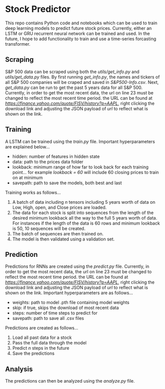 # Stock Predictor

This repo contains Python code and notebooks which can be used to train deep learning models to predict future stock prices. Currently, either an LSTM or GRU recurrent neural network can be trained and used. In the future, I hope to add functionality to train and use a time-series forcasting transformer.

## Scraping

S&P 500 data can be scraped using both the *utils/get_info.py* and *utils/get_data.py* files. By first running *get_info.py*, the names and tickers of all S&P 500 companies will be craped and saved in *S&P500-Info.csv*. Next, *get_data.py* can be run to get the past 5 years data for all S&P 500. Currently, in order to get the most recent data, the url on line 23 must be changed to reflect the most recent time period. the URL can be found at *https://finance.yahoo.com/quote/FISV/history?p=AAPL*, right clicking the download link and adjusting the JSON payload of *url* to reflect what is shown on the link.

## Training

A LSTM can be trained using the *train.py* file. Important hyperparameters are explained below...

- hidden: number of features in hidden state
- data: path to the prices data folder
- lookback: minimum range of how far to look back for each training point... for example *lookback = 60* will include 60 closing prices to train on at minimum
- savepath: path to save the models, both best and last

Training works as follows...

1. A batch of data including *n* tensors including 5 years worth of data on Low, High, open, and Close prices are loaded.
2. The data for each stock is split into sequences from the length of the desired minimum lookback all the way to the full 5 years worth of data. For instances if the length of the data is 60 rows and minimum lookback is 50, 10 sequences will be created.
3. The batch of sequences are then trained on.
4. The model is then validated using a validation set.

## Prediction

Predictions for RNNs are created using the *predict.py* file. Currently, in order to get the most recent data, the url on line 23 must be changed to reflect the most recent time period. the URL can be found at *https://finance.yahoo.com/quote/FISV/history?p=AAPL*, right clicking the download link and adjusting the JSON payload of *url* to reflect what is shown on the link. Important hyperparameters are as follows...

- weights: path to model .pth file containing model weights
- skip: if true, skips the download of most recent data
- steps: number of time steps to predict for
- savepath: path to save all .csv files

Predictions are created as follows...

1. Load all past data for a stock
2. Pass the full data through the model
3. Predict *n* steps in the future
4. Save the predictions

## Analysis

The predictions can then be analyzed using the *analyze.py* file.